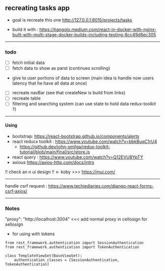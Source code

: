 ## recreating tasks app 
- goal is recreate this one http://127.0.0.1:8015/projects/tasks

- build it with : https://tiangolo.medium.com/react-in-docker-with-nginx-built-with-multi-stage-docker-builds-including-testing-8cc49d6ec305

---
### todo 
- [ ] fetch initial data 
- [ ] fetch data to show as parst (continues scrolling)
- give to user portions of data to screen (main idea is handle now users latency that he have all data at once)
- [ ] recreate navBar (see that createNew is build from links) 
- [ ] recreate table 
- [ ] filtering and searching system (can use state to hold data redux-toolkit ?)

---
#### Using 
- bootstrap: https://react-bootstrap.github.io/components/alerts
- react reducx toolkit : https://www.youtube.com/watch?v=bbkBuqC1rU4
  - https://github.dev/john-smilga/redux-toolkit-tutorial/blob/main/final/src/store.js
- react query :  https://www.youtube.com/watch?v=Q12EVU8YpTY
- axious https://axios-http.com/docs/intro

!! check an n ui design !! <- koby >>> https://mui.com/

---
handle csrf request : https://www.techiediaries.com/django-react-forms-csrf-axios/


---
### Notes

"proxy": "http://localhost:3004"  <<< add normal proxy in cellosign for sellosign 


- for using with tokens 
```
from rest_framework.authentication import SessionAuthentication
from rest_framework.authentication import TokenAuthentication

class TemplateViewSet(BaseViewSet):
    authentication_classes = [SessionAuthentication, TokenAuthentication]
```